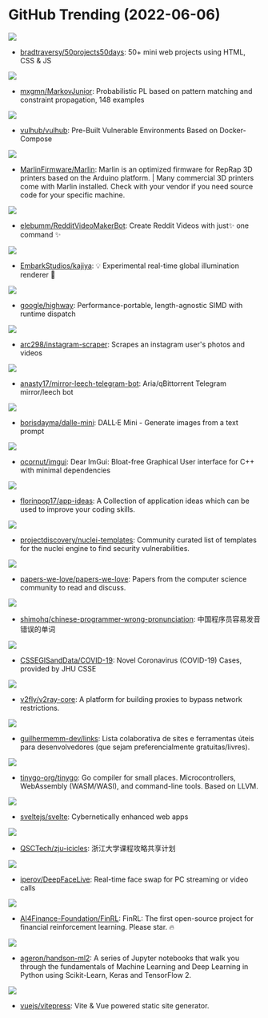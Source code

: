 # GitHub Trending (2022-06-06)

![](https://img.shields.io/badge/CSS-New%20593-green?style=flat-square&logo=appveyor)
- [bradtraversy/50projects50days](https://github.com/bradtraversy/50projects50days): 50+ mini web projects using HTML, CSS & JS

![](https://img.shields.io/badge/C%23-New%20214-green?style=flat-square&logo=appveyor)
- [mxgmn/MarkovJunior](https://github.com/mxgmn/MarkovJunior): Probabilistic PL based on pattern matching and constraint propagation, 148 examples

![](https://img.shields.io/badge/Dockerfile-New%20165-green?style=flat-square&logo=appveyor)
- [vulhub/vulhub](https://github.com/vulhub/vulhub): Pre-Built Vulnerable Environments Based on Docker-Compose

![](https://img.shields.io/badge/C%2B%2B-New%2091-green?style=flat-square&logo=appveyor)
- [MarlinFirmware/Marlin](https://github.com/MarlinFirmware/Marlin): Marlin is an optimized firmware for RepRap 3D printers based on the Arduino platform. | Many commercial 3D printers come with Marlin installed. Check with your vendor if you need source code for your specific machine.

![](https://img.shields.io/badge/Python-New%20166-green?style=flat-square&logo=appveyor)
- [elebumm/RedditVideoMakerBot](https://github.com/elebumm/RedditVideoMakerBot): Create Reddit Videos with just✨ one command ✨

![](https://img.shields.io/badge/Rust-New%20157-green?style=flat-square&logo=appveyor)
- [EmbarkStudios/kajiya](https://github.com/EmbarkStudios/kajiya): 💡 Experimental real-time global illumination renderer 🦀

![](https://img.shields.io/badge/C%2B%2B-New%20255-green?style=flat-square&logo=appveyor)
- [google/highway](https://github.com/google/highway): Performance-portable, length-agnostic SIMD with runtime dispatch

![](https://img.shields.io/badge/Python-New%20187-green?style=flat-square&logo=appveyor)
- [arc298/instagram-scraper](https://github.com/arc298/instagram-scraper): Scrapes an instagram user's photos and videos

![](https://img.shields.io/badge/Python-New%20118-green?style=flat-square&logo=appveyor)
- [anasty17/mirror-leech-telegram-bot](https://github.com/anasty17/mirror-leech-telegram-bot): Aria/qBittorrent Telegram mirror/leech bot

![](https://img.shields.io/badge/Python-New%20470-green?style=flat-square&logo=appveyor)
- [borisdayma/dalle-mini](https://github.com/borisdayma/dalle-mini): DALL·E Mini - Generate images from a text prompt

![](https://img.shields.io/badge/C%2B%2B-New%20101-green?style=flat-square&logo=appveyor)
- [ocornut/imgui](https://github.com/ocornut/imgui): Dear ImGui: Bloat-free Graphical User interface for C++ with minimal dependencies

![](https://img.shields.io/badge/none-New%20249-green?style=flat-square&logo=appveyor)
- [florinpop17/app-ideas](https://github.com/florinpop17/app-ideas): A Collection of application ideas which can be used to improve your coding skills.

![](https://img.shields.io/badge/Python-New%2041-green?style=flat-square&logo=appveyor)
- [projectdiscovery/nuclei-templates](https://github.com/projectdiscovery/nuclei-templates): Community curated list of templates for the nuclei engine to find security vulnerabilities.

![](https://img.shields.io/badge/Shell-New%20170-green?style=flat-square&logo=appveyor)
- [papers-we-love/papers-we-love](https://github.com/papers-we-love/papers-we-love): Papers from the computer science community to read and discuss.

![](https://img.shields.io/badge/Python-New%20401-green?style=flat-square&logo=appveyor)
- [shimohq/chinese-programmer-wrong-pronunciation](https://github.com/shimohq/chinese-programmer-wrong-pronunciation): 中国程序员容易发音错误的单词

![](https://img.shields.io/badge/none-New%2024-green?style=flat-square&logo=appveyor)
- [CSSEGISandData/COVID-19](https://github.com/CSSEGISandData/COVID-19): Novel Coronavirus (COVID-19) Cases, provided by JHU CSSE

![](https://img.shields.io/badge/Go-New%2089-green?style=flat-square&logo=appveyor)
- [v2fly/v2ray-core](https://github.com/v2fly/v2ray-core): A platform for building proxies to bypass network restrictions.

![](https://img.shields.io/badge/none-New%2038-green?style=flat-square&logo=appveyor)
- [guilhermemm-dev/links](https://github.com/guilhermemm-dev/links): Lista colaborativa de sites e ferramentas úteis para desenvolvedores (que sejam preferencialmente gratuitas/livres).

![](https://img.shields.io/badge/Go-New%20277-green?style=flat-square&logo=appveyor)
- [tinygo-org/tinygo](https://github.com/tinygo-org/tinygo): Go compiler for small places. Microcontrollers, WebAssembly (WASM/WASI), and command-line tools. Based on LLVM.

![](https://img.shields.io/badge/TypeScript-New%20191-green?style=flat-square&logo=appveyor)
- [sveltejs/svelte](https://github.com/sveltejs/svelte): Cybernetically enhanced web apps

![](https://img.shields.io/badge/HTML-New%20120-green?style=flat-square&logo=appveyor)
- [QSCTech/zju-icicles](https://github.com/QSCTech/zju-icicles): 浙江大学课程攻略共享计划

![](https://img.shields.io/badge/Python-New%20294-green?style=flat-square&logo=appveyor)
- [iperov/DeepFaceLive](https://github.com/iperov/DeepFaceLive): Real-time face swap for PC streaming or video calls

![](https://img.shields.io/badge/Jupyter%20Notebook-New%20141-green?style=flat-square&logo=appveyor)
- [AI4Finance-Foundation/FinRL](https://github.com/AI4Finance-Foundation/FinRL): FinRL: The first open-source project for financial reinforcement learning. Please star. 🔥

![](https://img.shields.io/badge/Jupyter%20Notebook-New%20125-green?style=flat-square&logo=appveyor)
- [ageron/handson-ml2](https://github.com/ageron/handson-ml2): A series of Jupyter notebooks that walk you through the fundamentals of Machine Learning and Deep Learning in Python using Scikit-Learn, Keras and TensorFlow 2.

![](https://img.shields.io/badge/TypeScript-New%20131-green?style=flat-square&logo=appveyor)
- [vuejs/vitepress](https://github.com/vuejs/vitepress): Vite & Vue powered static site generator.

